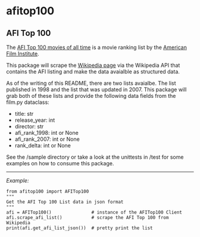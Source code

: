 # afitop100
## AFI Top 100

The [AFI Top 100 movies of all time](https://www.afi.com/afis-100-years-100-movies/) is a movie ranking list by the [American Film Institute](https://www.afi.com/about-afi/).  

This package will scrape the [Wikipedia page](https://en.wikipedia.org/wiki/AFI%27s_100_Years...100_Movies) via the Wikipedia API that contains the AFI listing and make the data avaialble as structured data.  

As of the writing of this README, there are two lists avaialbe. The list published in 1998 and the list that was updated in 2007. This package will grab both of these lists and provide the following data fields from the film.py dataclass:  

- title: str
- release_year: int
- director: str
- afi_rank_1998: int or None
- afi_rank_2007: int or None
- rank_delta: int or None

See the /sample directory or take a look at the unittests in /test for some examples on how to consume this package.  

---
*Example:*
```
from afitop100 import AFITop100
"""
Get the AFI Top 100 List data in json format
"""
afi = AFITop100()               # instance of the AFITop100 Client
afi.scrape_afi_list()           # scrape the AFI Top 100 from Wikipedia
print(afi.get_afi_list_json())  # pretty print the list
```


